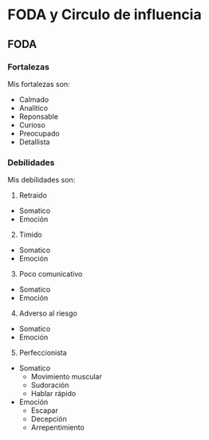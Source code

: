 # FODA y Circulo de influencia

## FODA

### Fortalezas

Mis fortalezas son:

* Calmado
* Analitico
* Reponsable
* Curioso
* Preocupado
* Detallista

### Debilidades
Mis debilidades son:

1. Retraido
 + Somatico
 + Emoción
2. Timido
 + Somatico
 + Emoción
3. Poco comunicativo
 + Somatico
 + Emoción
4. Adverso al riesgo
 + Somatico
 + Emoción
5. Perfeccionista
 + Somatico
     - Movimiento muscular
     - Sudoración
     - Hablar rápido
 + Emoción
      - Escapar
      - Decepción
      - Arrepentimiento
    

